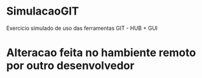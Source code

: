 # SimulacaoGIT
Exercicio simulado de uso das ferramentas GIT - HUB + GUI 
# Alteracao feita no hambiente remoto por outro desenvolvedor
